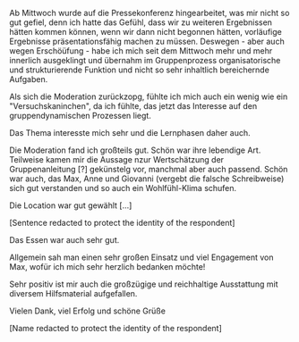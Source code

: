Ab Mittwoch wurde auf die Pressekonferenz hingearbeitet, was mir nicht so gut gefiel, denn ich hatte das Gefühl, dass wir zu weiteren Ergebnissen hätten kommen können, wenn wir dann nicht begonnen hätten, vorläufige Ergebnisse präsentationsfähig machen zu müssen.
Deswegen - aber auch wegen Erschöüfung - habe ich mich seit dem Mittwoch mehr und mehr innerlich ausgeklingt und übernahm im Gruppenprozess organisatorische und strukturierende Funktion und nicht so sehr inhaltlich bereichernde Aufgaben.

Als sich die Moderation zurückzopg, fühlte ich mich auch ein wenig wie ein "Versuchskaninchen", da ich fühlte, das jetzt das Interesse auf den gruppendynamischen Prozessen liegt.

Das Thema interesste mich sehr und die Lernphasen daher auch.

Die Moderation fand ich großteils gut.
Schön war ihre lebendige Art.
Teilweise kamen mir die Aussage nzur Wertschätzung der Gruppenanleitung [?] gekünstelg vor, manchmal aber auch passend.
Schön war auch, das Max, Anne und Giovanni (vergebt die falsche Schreibweise) sich gut verstanden und so auch ein Wohlfühl-Klima schufen.

Die Location war gut gewählt [...]

[Sentence redacted to protect the identity of the respondent]

Das Essen war auch sehr gut.

Allgemein sah man einen sehr großen Einsatz und viel Engagement von Max, wofür ich mich sehr herzlich bedanken möchte!

Sehr positiv ist mir auch die großzügige und reichhaltige Ausstattung mit diversem Hilfsmaterial aufgefallen.

Vielen Dank, viel Erfolg und schöne Grüße

[Name redacted to protect the identity of the respondent]